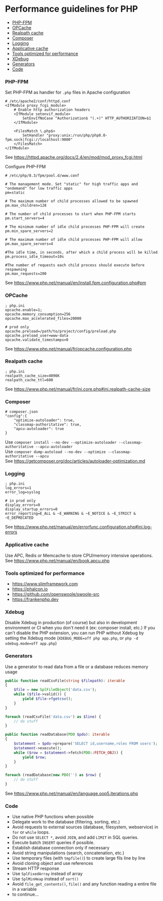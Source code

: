 # Performance guidelines for PHP

- [PHP-FPM](#php-fpm)
- [OPCache](#opcache)
- [Realpath cache](#realpath-cache)
- [Composer](#composer)
- [Logging](#logging)
- [Applicative cache](#applicative-cache)
- [Tools optimized for performance](#tools-optimized-for-performance)
- [XDebug](#xdebug)
- [Generators](#generators)
- [Code](#code)

### PHP-FPM
Set PHP-FPM as handler for `.php` files in Apache configuration
```
# /etc/apache2/conf/httpd.conf
<IfModule proxy_fcgi_module>
    # Enable http authorization headers
    <IfModule setenvif_module>
        SetEnvIfNoCase ^Authorization$ "(.+)" HTTP_AUTHORIZATION=$1
    </IfModule>

    <FilesMatch \.php$>
        SetHandler "proxy:unix:/run/php/php8.0-fpm.sock|fcgi://localhost:9000"
    </FilesMatch>
</IfModule>
```
See https://httpd.apache.org/docs/2.4/en/mod/mod_proxy_fcgi.html

Configure PHP-FPM
```
# /etc/php/8.3/fpm/pool.d/www.conf

# The management mode. Set "static" for high traffic apps and "ondemand" for low traffic apps
pm=static

# The maximum number of child processes allowed to be spawned
pm.max_children=128

# The number of child processes to start when PHP-FPM starts
pm.start_servers=4

# The minimum number of idle child processes PHP-FPM will create
pm.min_spare_servers=2

# The maximum number of idle child processes PHP-FPM will allow
pm.max_spare_servers=4

#The idle time, in seconds, after which a child process will be killed
pm.process_idle_timeout=10s

#The number of requests each child process should execute before respawning
pm.max_requests=200
```
See https://www.php.net/manual/en/install.fpm.configuration.php#pm

### OPCache
```
; php.ini
opcache.enable=1;
opcache.memory_consumption=256
opcache.max_accelerated_files=20000

# prod only
opcache.preload=/path/to/project/config/preload.php
opcache.preload_user=www-data
opcache.validate_timestamps=0
```
See https://www.php.net/manual/fr/opcache.configuration.php

### Realpath cache
```
; php.ini
realpath_cache_size=4096K
realpath_cache_ttl=600
```
See https://www.php.net/manual/fr/ini.core.php#ini.realpath-cache-size

### Composer
```
# composer.json
"config":{
    "optimize-autoloader": true,
    "classmap-authoritative": true,
    "apcu-autoloader": true
}
```
Use `composer install --no-dev --optimize-autoloader --classmap-authoritative --apcu-autoloader`  
Use `composer dump-autoload --no-dev --optimize --classmap-authoritative --apcu`  
See https://getcomposer.org/doc/articles/autoloader-optimization.md

### Logging
```
; php.ini
log_errors=1
error_log=syslog

# in prod only
display_errors=0
display_startup_errors=0
error_reporting=E_ALL & ~E_WARNING & ~E_NOTICE & ~E_STRICT & ~E_DEPRECATED
```
See https://www.php.net/manual/en/errorfunc.configuration.php#ini.log-errors

### Applicative cache
Use APC, Redis or Memcache to store CPU/memory intensive operations.  
See https://www.php.net/manual/en/book.apcu.php

### Tools optimized for performance
- https://www.slimframework.com
- https://phalcon.io
- https://github.com/openswoole/swoole-src
- https://frankenphp.dev

### Xdebug
Disable Xdebug in production (of course) but also in development environment or CI when you don't need it (ex: composer install, etc.) If you can't disable the PHP extension, you can run PHP without Xdebug by setting the Xdebug mode (`XDEBUG_MODE=off php app.php`, or `php -d xdebug.mode=off app.php`)

### Generators
Use a generator to read data from a file or a database reduces memory usage
```php
public function readCsvFile(string $filepath): iterable
{
    $file = new SplFileObject('data.csv');
    while ($file->valid()) {
        yield $file->fgetcsv();
    }
}

foreach (readCsvFile('data.csv') as $line) {
    // do stuff
}

public function readDatabase(PDO $pdo): iterable
{
    $statement = $pdo->prepare('SELECT id,username,roles FROM users');
    $statement->execute();
    while ($row = $statement->fetch(PDO::FETCH_OBJ)) {
        yield $row;
    }
}

foreach (readDatabase(new PDO('') as $row) {
    // do stuff
}
```
See https://www.php.net/manual/en/language.oop5.iterations.php

### Code
- Use native PHP functions when possible
- Delegate work to the database (filtering, sorting, etc.)
- Avoid requests to external sources (database, filesystem, webservice) in `for` or `while` loops.
- Do not use `SELECT *`, avoid `JOIN`, and add `LIMIT` in SQL queries.
- Execute batch `INSERT` queries if possible.
- Establish database connection only if necessary
- Avoid string manipulations (search, concatenation, etc.)
- Use temporary files (with `tmpfile()`) to create large fils line by line
- Avoid cloning object and use references
- Stream HTTP response
- Use `SplFixedArray` instead of array
- Use `SplMinHeap` instead of `sort()`
- Avoid `file_get_contents()`, `file()` and any function reading a entire file in a variable
- to continue...
